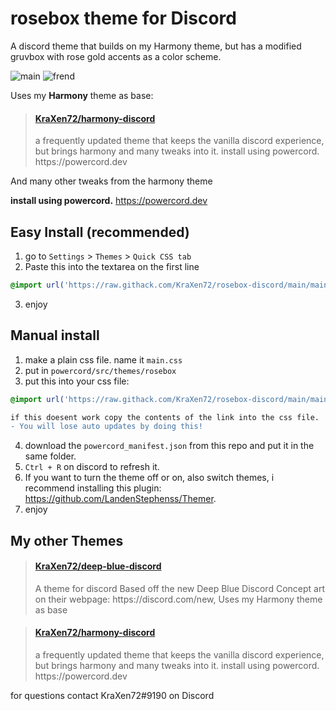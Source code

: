 # rosebox theme for Discord
A discord theme that builds on my Harmony theme, but has a modified gruvbox with rose gold accents as a color scheme.

![main](https://cdn.discordapp.com/attachments/704792091955429426/769205102393032744/unknown.png)
![frend](https://cdn.discordapp.com/attachments/704792091955429426/769205114556383262/unknown.png)

Uses my **Harmony** theme as base:
<blockquote class="embedly-card"><h4><a href="https://github.com/KraXen72/harmony-discord">KraXen72/harmony-discord</a></h4><p>a frequently updated theme that keeps the vanilla discord experience, but brings harmony and many tweaks into it. install using powercord. https://powercord.dev</p></blockquote>
  
And many other tweaks from the harmony theme

**install using powercord.** https://powercord.dev
## Easy Install (recommended)
1. go to ``Settings`` > ``Themes`` > ``Quick CSS tab``
2. Paste this into the textarea on the first line
```css 
@import url('https://raw.githack.com/KraXen72/rosebox-discord/main/main.css')
```   
3. enjoy
  
## Manual install
1. make a plain css file. name it ``main.css``  
2. put in ``powercord/src/themes/rosebox``
3. put this into your css file:  
```css 
@import url('https://raw.githack.com/KraXen72/rosebox-discord/main/main.css')
```  

```diff
if this doesent work copy the contents of the link into the css file. 
- You will lose auto updates by doing this! 
```
4. download the ``powercord_manifest.json`` from this repo and put it in the same folder.  
5. ``Ctrl + R`` on discord to refresh it.
6. If you want to turn the theme off or on, also switch themes, i recommend installing this plugin: https://github.com/LandenStephenss/Themer.  
7. enjoy

## My other Themes
<blockquote class="embedly-card"><h4><a href="https://github.com/KraXen72/deep-blue-discord">KraXen72/deep-blue-discord</a></h4><p>A theme for discord Based off the new Deep Blue Discord Concept art on their webpage: https://discord.com/new, Uses my Harmony theme as base</p></blockquote>
<blockquote class="embedly-card"><h4><a href="https://github.com/KraXen72/harmony-discord">KraXen72/harmony-discord</a></h4><p>a frequently updated theme that keeps the vanilla discord experience, but brings harmony and many tweaks into it. install using powercord. https://powercord.dev</p></blockquote>

  
for questions contact KraXen72#9190 on Discord    



